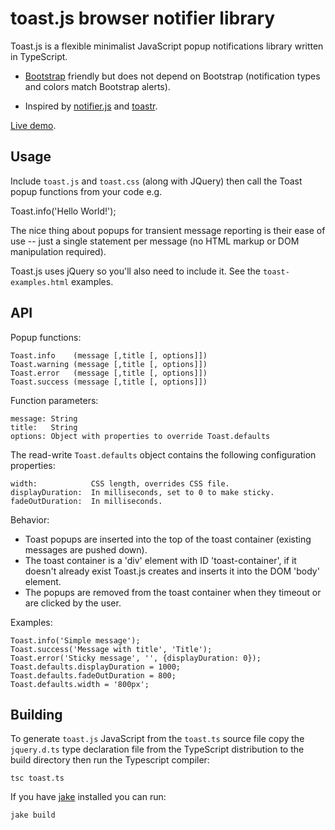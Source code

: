 # toast.js browser notifier library


Toast.js is a flexible minimalist JavaScript popup notifications
library written in TypeScript.

- [Bootstrap](http://twitter.github.com/bootstrap/index.html) friendly
  but does not depend on Bootstrap (notification types and colors
  match Bootstrap alerts).

- Inspired by [notifier.js](https://github.com/Srirangan/notifer.js)
  and [toastr](https://github.com/CodeSeven/toastr).

[Live demo](http://www.methods.co.nz/misc/toast/toast-examples.html).

## Usage
Include `toast.js` and `toast.css` (along with JQuery) then call the
Toast popup functions from your code e.g.

  Toast.info('Hello World!');

The nice thing about popups for transient message reporting is their
ease of use -- just a single statement per message (no HTML markup or
DOM manipulation required).

Toast.js uses jQuery so you'll also need to include it.  See
the `toast-examples.html` examples.


## API
Popup functions:

    Toast.info    (message [,title [, options]])
    Toast.warning (message [,title [, options]])
    Toast.error   (message [,title [, options]])
    Toast.success (message [,title [, options]])

Function parameters:

    message: String
    title:   String
    options: Object with properties to override Toast.defaults

The read-write `Toast.defaults` object contains the following
configuration properties:

    width:            CSS length, overrides CSS file.
    displayDuration:  In milliseconds, set to 0 to make sticky.
    fadeOutDuration:  In milliseconds.

Behavior:

- Toast popups are inserted into the top of the toast container
  (existing messages are pushed down).
- The toast container is a 'div' element with ID 'toast-container', if
  it doesn't already exist Toast.js creates and inserts it into the
  DOM 'body' element.
- The popups are removed from the toast container when they timeout or
  are clicked by the user.

Examples:

    Toast.info('Simple message');
    Toast.success('Message with title', 'Title');
    Toast.error('Sticky message', '', {displayDuration: 0});
    Toast.defaults.displayDuration = 1000;
    Toast.defaults.fadeOutDuration = 800;
    Toast.defaults.width = '800px';

## Building
To generate `toast.js` JavaScript from the `toast.ts` source file copy
the `jquery.d.ts` type declaration file from the TypeScript
distribution to the build directory then run the Typescript compiler:

    tsc toast.ts

If you have [jake](https://github.com/mde/jake) installed you can run:

    jake build


